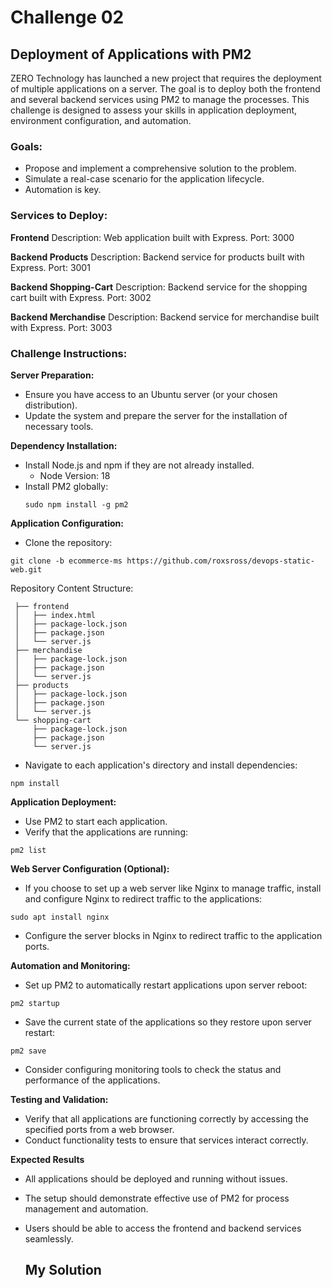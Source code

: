 # Challenge 02

## Deployment of Applications with PM2
ZERO Technology has launched a new project that requires the deployment of multiple applications on a server. The goal is to deploy both the frontend and several backend services using PM2 to manage the processes. This challenge is designed to assess your skills in application deployment, environment configuration, and automation.

### Goals:
- Propose and implement a comprehensive solution to the problem.
- Simulate a real-case scenario for the application lifecycle.
- Automation is key.

### Services to Deploy:

**Frontend**
Description: Web application built with Express.
Port: 3000

**Backend Products**
Description: Backend service for products built with Express.
Port: 3001

**Backend Shopping-Cart**
Description: Backend service for the shopping cart built with Express.
Port: 3002

**Backend Merchandise**
Description: Backend service for merchandise built with Express.
Port: 3003


### Challenge Instructions:

**Server Preparation:**
- Ensure you have access to an Ubuntu server (or your chosen distribution).
- Update the system and prepare the server for the installation of necessary tools.

**Dependency Installation:**
- Install Node.js and npm if they are not already installed.
   - Node Version: 18
- Install PM2 globally:
  ```
  sudo npm install -g pm2
  ```

**Application Configuration:**
- Clone the repository:
```
git clone -b ecommerce-ms https://github.com/roxsross/devops-static-web.git
```

Repository Content Structure:
```
 ├── frontend
 │   ├── index.html
 │   ├── package-lock.json
 │   ├── package.json
 │   └── server.js
 ├── merchandise
 │   ├── package-lock.json
 │   ├── package.json
 │   └── server.js
 ├── products
 │   ├── package-lock.json
 │   ├── package.json
 │   └── server.js
 └── shopping-cart
     ├── package-lock.json
     ├── package.json
     └── server.js
```

- Navigate to each application's directory and install dependencies:
```
npm install
```

**Application Deployment:**

- Use PM2 to start each application.
- Verify that the applications are running:
```
pm2 list
```

**Web Server Configuration (Optional):**

- If you choose to set up a web server like Nginx to manage traffic, install and configure Nginx to redirect traffic to the applications:
```
sudo apt install nginx
```
- Configure the server blocks in Nginx to redirect traffic to the application ports.


**Automation and Monitoring:**

- Set up PM2 to automatically restart applications upon server reboot:
```
pm2 startup
```

- Save the current state of the applications so they restore upon server restart:
```
pm2 save
```

- Consider configuring monitoring tools to check the status and performance of the applications.

**Testing and Validation:**

- Verify that all applications are functioning correctly by accessing the specified ports from a web browser.
- Conduct functionality tests to ensure that services interact correctly.

**Expected Results**
- All applications should be deployed and running without issues.
- The setup should demonstrate effective use of PM2 for process management and automation.
- Users should be able to access the frontend and backend services seamlessly.

  ## My Solution
